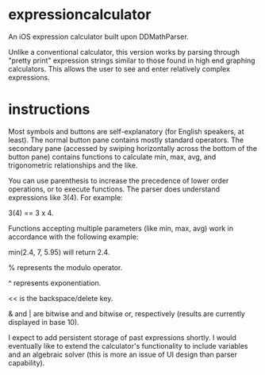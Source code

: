 expressioncalculator
====================

An iOS expression calculator built upon DDMathParser.

Unlike a conventional calculator, this version works by parsing through "pretty print" expression strings similar 
to those found in high end graphing calculators. This allows the user to see and enter relatively complex expressions.

instructions
============
Most symbols and buttons are self-explanatory (for English speakers, at least). The normal button pane contains mostly
standard operators. The secondary pane (accessed by swiping horizontally across the bottom of the button pane)
contains functions to calculate min, max, avg, and trigonometric relationships and the like.

You can use parenthesis to increase the precedence of lower order operations, or to execute functions. The parser
does understand expressions like 3(4). For example:

3(4) == 3 x 4.

Functions accepting multiple parameters (like min, max, avg) work in accordance with the following example:

min(2.4, 7, 5.95) will return 2.4.

% represents the modulo operator.

^ represents exponentiation.

<< is the backspace/delete key.

& and | are bitwise and and bitwise or, respectively (results are currently displayed in base 10).

I expect to add persistent storage of past expressions shortly. I would eventually like to extend the calculator's
functionality to include variables and an algebraic solver (this is more an issue of UI design than parser capability).
